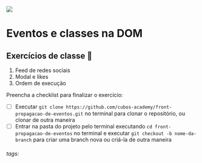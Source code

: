 ![](https://i.imgur.com/xG74tOh.png)

# Eventos e classes na DOM

## Exercícios de classe 🏫

1. Feed de redes sociais
2. Modal e likes
3. Ordem de execução


Preencha a checklist para finalizar o exercício:
-   [ ] Executar `git clone https://github.com/cubos-academy/front-propagacao-de-eventos.git` no terminal para clonar o repositório, ou clonar de outra maneira
-   [ ] Entrar na pasta do projeto pelo terminal executando `cd front-propagacao-de-eventos` no terminal e executar `git checkout -b nome-da-branch` para criar uma branch nova ou criá-la de outra maneira

###### tags: 
